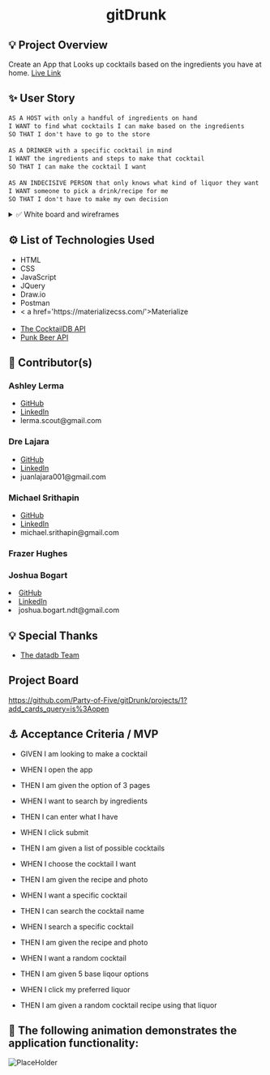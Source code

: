<h1 align='center'>gitDrunk</h1>
<h2>💡 Project Overview</h2>
<p>Create an App that Looks up cocktails based on the ingredients you have at home.
<a href='https://party-of-five.github.io/gitDrunk/' target='_blank'>Live Link</a>
</p>

<h2>✨ User Story</h2>

```
AS A HOST with only a handful of ingredients on hand
I WANT to find what cocktails I can make based on the ingredients
SO THAT I don't have to go to the store

AS A DRINKER with a specific cocktail in mind
I WANT the ingredients and steps to make that cocktail
SO THAT I can make the cocktail I want

AS AN INDECISIVE PERSON that only knows what kind of liquor they want
I WANT someone to pick a drink/recipe for me
SO THAT I don't have to make my own decision 
```

<details>
<summary>✅ White board and wireframes</summary>
<img src="./assets/img/GitDrunk1.PNG">
<img src="./assets/img/GitDrunk2.PNG">
<img src="./assets/img/GitDrunk3.PNG">
<img src="./assets/img/GitDrunk4.PNG">
</details>

<h2>⚙️ List of Technologies Used</h2>
<ul>
    <li>HTML</li>
    <li>CSS</li>
    <li>JavaScript</li>
    <li>JQuery</li>
    <li>Draw.io</li>
    <li>Postman</li>
    <li>< a href='https://materializecss.com/'>Materialize</a></li>
    <br/>
    <li><a href='https://www.thecocktaildb.com/api.php' target='_blank'>The CocktailDB API</a></li>
    <li><a href='https://api.punkapi.com/v2/beers' target='_blank'>Punk Beer API</a></li>

</ul>
<h2>📓 Contributor(s)</h2>

<h3>Ashley Lerma</h3>
<ul>
    <li><a href='https://github.com/AshleyLerma?tab=repositories' target='_blank'>GitHub</a></li> 
    <li><a href='https://www.linkedin.com/in/ashleylerma/' target='_blank'>LinkedIn</a></li> 
    <li>lerma.scout@gmail.com</li> 
</ul>
<h3>Dre Lajara</h3>
<ul>
    <li><a href='https://github.com/juanlajara/juanlajara.github.io' target='_blank'>GitHub</a></li>
    <li><a href='https://www.linkedin.com/in/juan-andres-lajara-179a8442' target='_blank'>LinkedIn</a></li>
    <li>juanlajara001@gmail.com</li>
</ul>
<h3>Michael Srithapin</h3>
<ul>
    <li><a href='https://github.com/Cranekick50?tab=repositories'>GitHub</a></li>
    <li><a href='www.linkedin.com/in/michael-srithapin-84a07438' target='_blank'>LinkedIn</a></li>
    <li>michael.srithapin@gmail.com</li>
</ul>
<h3>Frazer Hughes</h3>
<h3>Joshua Bogart</h3>
    <li><a href='https://github.com/joshuabogart?tab=repositories' target='_blank'>GitHub</a></li> 
    <li><a href='https://www.linkedin.com/in/joshua-bogart-97026b117/' target='_blank'>LinkedIn</a></li> 
    <li>joshua.bogart.ndt@gmail.com</li>

<h2>💡 Special Thanks</h2>
<ul>
    <li><a href='https://www.patreon.com/thedatadb' target='_blank'>The datadb Team </a></li>
</ul>
<h2> Project Board</h2>

https://github.com/Party-of-Five/gitDrunk/projects/1?add_cards_query=is%3Aopen

<h2>⚓ Acceptance Criteria / MVP</h2>

- GIVEN I am looking to make a cocktail
- WHEN I open the app
- THEN I am given the option of 3 pages 

- WHEN I want to search by ingredients
- THEN I can enter what I have 

- WHEN I click submit
- THEN I am given a list of possible cocktails

- WHEN I choose the cocktail I want
- THEN I am given the recipe and photo

- WHEN I want a specific cocktail
- THEN I can search the cocktail name

- WHEN I search a specific cocktail
- THEN I am given the recipe and photo

- WHEN I want a random cocktail
- THEN I am given 5 base liqour options

- WHEN I click my preferred liquor
- THEN I am given a random cocktail recipe using that liquor 

<h2>🎉 The following animation demonstrates the application functionality:</h2>

![PlaceHolder](TBD)
